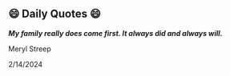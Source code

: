 ## 😄 Daily Quotes 😄

_**My family really does come first. It always did and always will.**_

Meryl Streep



2/14/2024